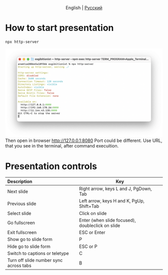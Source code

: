 <p align="center">
  English |
  <a href="https://github.com/SilentImp/exgibitionist/blob/master/README.ru.md">Pусский</a>
</p>

# How to start presentation

```
npx http-server
```
![Result of the npx http-server command execution](execution.png)
Then open in browser http://127.0.0.1:8080
Port could be different. 
Use URL, that you see in the terminal, after command execuition.

# Presentation controls

| Description                      | Key                                                     |
| :------------------------------- | ------------------------------------------------------- |
| Next slide                       | Right arrow, keys L and J, PgDown, Tab                  |
| Previous slide                   | Left arrow, keys H and K, PgUp, Shift+Tab               |
| Select slide                     | Click on slide                                          |
| Go fullscreen                    | Enter (when slide focused), doubleclick on slide        |
| Exit fullscreen                  | ESC or Enter                                            |
| Show go to slide form            | P                                                       |
| Hide go to slide form            | ESC or P                                                |
| Switch to captions or teletype   | C                                                       |
| Turn off slide number sync across tabs | B                                                 |

